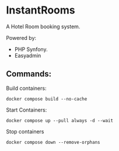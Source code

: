 # InstantRooms

A Hotel Room booking system.

Powered by:
- PHP Synfony.
- Easyadmin

## Commands:

Build containers:
```
docker compose build --no-cache
```

Start Containers:
```
docker compose up --pull always -d --wait
```

Stop containers
```
docker compose down --remove-orphans
```